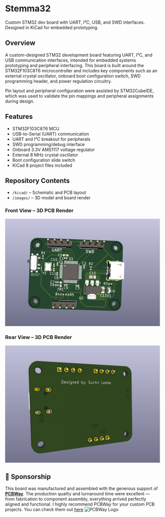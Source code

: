 # Stemma32
Custom STM32 dev board with UART, I²C, USB, and SWD interfaces. Designed in KiCad for embedded prototyping.

## Overview
A custom-designed STM32 development board featuring UART, I²C, and USB communication interfaces, intended for embedded systems prototyping and peripheral interfacing. This board is built around the STM32F103C8T6 microcontroller and includes key components such as an external crystal oscillator, onboard boot configuration switch, SWD programming header, and power regulation circuitry.

Pin layout and peripheral configuration were assisted by STM32CubeIDE, which was used to validate the pin mappings and peripheral assignments during design.

## Features
- STM32F103C8T6 MCU
- USB-to-Serial (UART) communication
- UART and I²C breakout for peripherals
- SWD programming/debug interface
- Onboard 3.3V AMS1117 voltage regulator
- External 8 MHz crystal oscillator
- Boot configuration slide switch  
- KiCad 8 project files included

## Repository Contents
- `/kicad/` – Schematic and PCB layout
- `/images/` – 3D model and board render

### Front View – 3D PCB Render
![STM32 Board Render](./Images/3D_render.jpg)

### Rear View – 3D PCB Render
![STM32 Board Render](./Images/3D_render_rear.jpg)

## 🤝 Sponsorship

This board was manufactured and assembled with the generous support of **[PCBWay](https://www.pcbway.com/)**.
The production quality and turnaround time were excellent — from fabrication to component assembly, everything arrived perfectly aligned and functional.
I highly recommend PCBWay for your custom PCB projects. You can check them out [here](https://www.pcbway.com/) ![PCBWay Logo](https://www.pcbway.com/project/img/logo.png)
